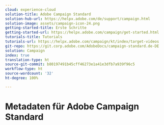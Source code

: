 ```yaml
---
cloud: experience-cloud
solution-title: Adobe Campaign Standard
solution-hub-url: https://helpx.adobe.com/de/support/campaign.html
solution-image: assets/campaign-icon-24.png
getting-started-title: Erste Schritte
getting-started-url: https://helpx.adobe.com/campaign/get-started.html
tutorials-title: Tutorials
tutorials-url: https://helpx.adobe.com/campaign/kt/index/target-videos.html
git-repo: https://git.corp.adobe.com/AdobeDocs/campaign-standard.de-DE
solution: Campaign
index: true
translation-type: ht
source-git-commit: b80197491b45cff46273e1a41e3dfb7a939f96c5
workflow-type: ht
source-wordcount: '32'
ht-degree: 100%

---
```



# Metadaten für Adobe Campaign Standard
